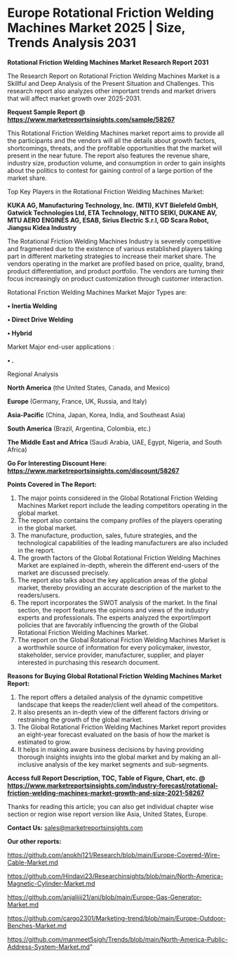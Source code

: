 # Europe Rotational Friction Welding Machines Market 2025 | Size, Trends Analysis 2031

<strong>Rotational Friction Welding Machines Market Research Report 2031</strong>

The Research Report on Rotational Friction Welding Machines Market is a Skillful and Deep Analysis of the Present Situation and Challenges. This research report also analyzes other important trends and market drivers that will affect market growth over 2025-2031.

<strong>Request Sample Report @ <a href=https://www.marketreportsinsights.com/sample/58267>https://www.marketreportsinsights.com/sample/58267</a></strong>

This Rotational Friction Welding Machines market report aims to provide all the participants and the vendors will all the details about growth factors, shortcomings, threats, and the profitable opportunities that the market will present in the near future. The report also features the revenue share, industry size, production volume, and consumption in order to gain insights about the politics to contest for gaining control of a large portion of the market share.

Top Key Players in the Rotational Friction Welding Machines Market:

<strong>KUKA AG, Manufacturing Technology, Inc. (MTI), KVT Bielefeld GmbH, Gatwick Technologies Ltd, ETA Technology, NITTO SEIKI, DUKANE AV, MTU AERO ENGINES AG, ESAB, Sirius Electric S.r.l, GD Scara Robot, Jiangsu Kidea Industry</strong>

The Rotational Friction Welding Machines Industry is severely competitive and fragmented due to the existence of various established players taking part in different marketing strategies to increase their market share. The vendors operating in the market are profiled based on price, quality, brand, product differentiation, and product portfolio. The vendors are turning their focus increasingly on product customization through customer interaction.

Rotational Friction Welding Machines Market Major Types are:

<strong>• Inertia Welding

• Direct Drive Welding

• Hybrid</strong>

Market Major end-user applications :

<strong>• .</strong>

Regional Analysis

</u><strong><b>North America</b></strong> (the United States, Canada, and Mexico)

<strong><b>Europe </b></strong>(Germany, France, UK, Russia, and Italy)

<strong><b>Asia-Pacific</b></strong> (China, Japan, Korea, India, and Southeast Asia)

<strong><b>South America</b></strong> (Brazil, Argentina, Colombia, etc.)

<strong><b>The Middle East and Africa</b></strong> (Saudi Arabia, UAE, Egypt, Nigeria, and South Africa)

<strong>Go For Interesting Discount Here: <a href=https://www.marketreportsinsights.com/discount/58267>https://www.marketreportsinsights.com/discount/58267</a></strong>

<strong>Points Covered in The Report:</strong>
<ol>
  <li>The major points considered in the Global Rotational Friction Welding Machines Market report include the leading competitors operating in the global market.</li>
  <li>The report also contains the company profiles of the players operating in the global market.</li>
  <li>The manufacture, production, sales, future strategies, and the technological capabilities of the leading manufacturers are also included in the report.</li>
  <li>The growth factors of the Global Rotational Friction Welding Machines Market are explained in-depth, wherein the different end-users of the market are discussed precisely.</li>
  <li>The report also talks about the key application areas of the global market, thereby providing an accurate description of the market to the readers/users.</li>
  <li>The report incorporates the SWOT analysis of the market. In the final section, the report features the opinions and views of the industry experts and professionals. The experts analyzed the export/import policies that are favorably influencing the growth of the Global Rotational Friction Welding Machines Market.</li>
  <li>The report on the Global Rotational Friction Welding Machines Market is a worthwhile source of information for every policymaker, investor, stakeholder, service provider, manufacturer, supplier, and player interested in purchasing this research document.</li>
</ol>
<strong>Reasons for Buying Global Rotational Friction Welding Machines Market Report:</strong>

<ol>
  <li>The report offers a detailed analysis of the dynamic competitive landscape that keeps the reader/client well ahead of the competitors.</li>
  <li>It also presents an in-depth view of the different factors driving or restraining the growth of the global market.</li>
  <li>The Global Rotational Friction Welding Machines Market report provides an eight-year forecast evaluated on the basis of how the market is estimated to grow.</li>
  <li>It helps in making aware business decisions by having providing thorough insights insights into the global market and by making an all-inclusive analysis of the key market segments and sub-segments.</li>
</ol>
<strong>Access full Report Description, TOC, Table of Figure, Chart, etc. @ <a href=https://www.marketreportsinsights.com/industry-forecast/rotational-friction-welding-machines-market-growth-and-size-2021-58267>https://www.marketreportsinsights.com/industry-forecast/rotational-friction-welding-machines-market-growth-and-size-2021-58267</a></strong>


Thanks for reading this article; you can also get individual chapter wise section or region wise report version like Asia, United States, Europe.

<strong>Contact Us:</strong>
sales@marketreportsinsights.com

<strong>Our other reports:</strong>

<a href=https://github.com/anokhi121/Research/blob/main/Europe-Covered-Wire-Cable-Market.md>https://github.com/anokhi121/Research/blob/main/Europe-Covered-Wire-Cable-Market.md</a>

<a href=https://github.com/Hindavi23/Researchinsights/blob/main/North-America-Magnetic-Cylinder-Market.md>https://github.com/Hindavi23/Researchinsights/blob/main/North-America-Magnetic-Cylinder-Market.md</a>

<a href=https://github.com/anjaliiii21/ani/blob/main/Europe-Gas-Generator-Market.md>https://github.com/anjaliiii21/ani/blob/main/Europe-Gas-Generator-Market.md</a>

<a href=https://github.com/cargo2301/Marketing-trend/blob/main/Europe-Outdoor-Benches-Market.md>https://github.com/cargo2301/Marketing-trend/blob/main/Europe-Outdoor-Benches-Market.md</a>

<a href=https://github.com/manmeet5sigh/Trends/blob/main/North-America-Public-Address-System-Market.md>https://github.com/manmeet5sigh/Trends/blob/main/North-America-Public-Address-System-Market.md</a>"
